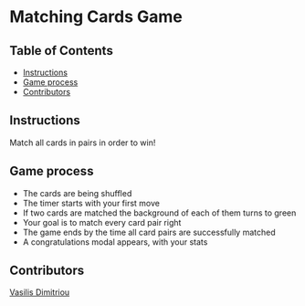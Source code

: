# Matching Cards Game

## Table of Contents

* [Instructions](#instructions)
* [Game process](#Game_process)
* [Contributors](#Contributors)

## Instructions

Match all cards in pairs in order to win!
## Game process

* The cards are being shuffled
* The timer starts with your first move
* If two cards are matched the background of each of them turns to green
* Your goal is to match every card pair right
* The game ends by the time all card pairs are successfully matched
* A congratulations modal appears, with your stats

## Contributors

[Vasilis Dimitriou](https://github.com/Vasilisdm)

